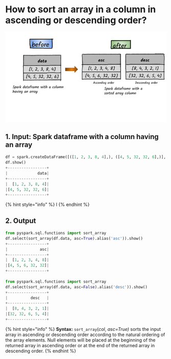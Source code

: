 # How to sort an array in a column in ascending or descending order?

![](../.gitbook/assets/2020_07_21_kleki-1-.png)

## 1.  Input:  Spark dataframe with a column having an array

```python
df = spark.createDataFrame([([1, 2, 3, 8, 4],), ([4, 5, 32, 32, 6],)], ['data'])
df.show()
+-----------------+
|             data|
+-----------------+
|  [1, 2, 3, 8, 4]|
|[4, 5, 32, 32, 6]|
+-----------------+
```

{% hint style="info" %}
I
{% endhint %}

## 2.  Output

```python
from pyspark.sql.functions import sort_array
df.select(sort_array(df.data, asc=True).alias('asc')).show()
+-----------------+
|              asc|
+-----------------+
|  [1, 2, 3, 4, 8]|
|[4, 5, 6, 32, 32]|
+-----------------+

from pyspark.sql.functions import sort_array
df.select(sort_array(df.data, asc=False).alias('desc')).show()
+-----------------+
|          desc   |
+-----------------+
|  [8, 4, 3, 2, 1]|
|[32, 32, 6, 5, 4]|
+-----------------+
```

{% hint style="info" %}
**Syntax:**   `sort_array`\(_col_, _asc=True\)_                                                                                                                 sorts the input array in ascending or descending order according to the natural ordering of the array elements. Null elements will be placed at the beginning of the returned array in ascending order or at the end of the returned array in descending order. 
{% endhint %}

